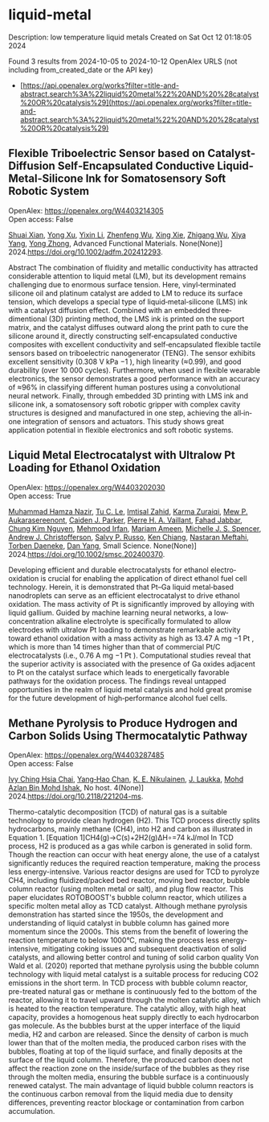 # liquid-metal
Description: low temperature liquid metals
Created on Sat Oct 12 01:18:05 2024

Found 3 results from 2024-10-05 to 2024-10-12
OpenAlex URLS (not including from_created_date or the API key)
- [https://api.openalex.org/works?filter=title-and-abstract.search%3A%22liquid%20metal%22%20AND%20%28catalyst%20OR%20catalysis%29](https://api.openalex.org/works?filter=title-and-abstract.search%3A%22liquid%20metal%22%20AND%20%28catalyst%20OR%20catalysis%29)

## Flexible Triboelectric Sensor based on Catalyst‐Diffusion Self‐Encapsulated Conductive Liquid‐Metal‐Silicone Ink for Somatosensory Soft Robotic System   

OpenAlex: https://openalex.org/W4403214305    
Open access: False
    
[Shuai Xian](https://openalex.org/A5008857817), [Yong Xu](https://openalex.org/A5010277066), [Yixin Li](https://openalex.org/A5006437625), [Zhenfeng Wu](https://openalex.org/A5001397144), [Xing Xie](https://openalex.org/A5103124477), [Zhigang Wu](https://openalex.org/A5018008505), [Xiya Yang](https://openalex.org/A5089296010), [Yong Zhong](https://openalex.org/A5022694543), Advanced Functional Materials. None(None)] 2024.https://doi.org/10.1002/adfm.202412293.
    
Abstract The combination of fluidity and metallic conductivity has attracted considerable attention to liquid metal (LM), but its development remains challenging due to enormous surface tension. Here, vinyl‐terminated silicone oil and platinum catalyst are added to LM to reduce its surface tension, which develops a special type of liquid‐metal‐silicone (LMS) ink with a catalyst diffusion effect. Combined with an embedded three‐dimentional (3D) printing method, the LMS ink is printed on the support matrix, and the catalyst diffuses outward along the print path to cure the silicone around it, directly constructing self‐encapsulated conductive composites with excellent conductivity and self‐encapsulated flexible tactile sensors based on triboelectric nanogenerator (TENG). The sensor exhibits excellent sensitivity (0.308 V kPa −1 ), high linearity (≈0.99), and good durability (over 10 000 cycles). Furthermore, when used in flexible wearable electronics, the sensor demonstrates a good performance with an accuracy of ≈96% in classifying different human postures using a convolutional neural network. Finally, through embedded 3D printing with LMS ink and silicone ink, a somatosensory soft robotic gripper with complex cavity structures is designed and manufactured in one step, achieving the all‐in‐one integration of sensors and actuators. This study shows great application potential in flexible electronics and soft robotic systems.    

    

## Liquid Metal Electrocatalyst with Ultralow Pt Loading for Ethanol Oxidation   

OpenAlex: https://openalex.org/W4403202030    
Open access: True
    
[Muhammad Hamza Nazir](https://openalex.org/A5101863261), [Tu C. Le](https://openalex.org/A5004908996), [Imtisal Zahid](https://openalex.org/A5079980552), [Karma Zuraiqi](https://openalex.org/A5049005415), [Mew P. Aukarasereenont](https://openalex.org/A5092451346), [Caiden J. Parker](https://openalex.org/A5074271382), [Pierre H. A. Vaillant](https://openalex.org/A5019680286), [Fahad Jabbar](https://openalex.org/A5092152426), [Chung Kim Nguyen](https://openalex.org/A5045506863), [Mehmood Irfan](https://openalex.org/A5078174778), [Mariam Ameen](https://openalex.org/A5008589079), [Michelle J. S. Spencer](https://openalex.org/A5076418865), [Andrew J. Christofferson](https://openalex.org/A5073206123), [Salvy P. Russo](https://openalex.org/A5031877516), [Ken Chiang](https://openalex.org/A5103100569), [Nastaran Meftahi](https://openalex.org/A5050500604), [Torben Daeneke](https://openalex.org/A5091422934), [Dan Yang](https://openalex.org/A5031980737), Small Science. None(None)] 2024.https://doi.org/10.1002/smsc.202400370.
    
Developing efficient and durable electrocatalysts for ethanol electro‐oxidation is crucial for enabling the application of direct ethanol fuel cell technology. Herein, it is demonstrated that Pt–Ga liquid metal‐based nanodroplets can serve as an efficient electrocatalyst to drive ethanol oxidation. The mass activity of Pt is significantly improved by alloying with liquid gallium. Guided by machine learning neural networks, a low‐concentration alkaline electrolyte is specifically formulated to allow electrodes with ultralow Pt loading to demonstrate remarkable activity toward ethanol oxidation with a mass activity as high as 13.47 A mg −1 Pt , which is more than 14 times higher than that of commercial Pt/C electrocatalysts (i.e., 0.76 A mg −1 Pt ). Computational studies reveal that the superior activity is associated with the presence of Ga oxides adjacent to Pt on the catalyst surface which leads to energetically favorable pathways for the oxidation process. The findings reveal untapped opportunities in the realm of liquid metal catalysis and hold great promise for the future development of high‐performance alcohol fuel cells.    

    

## Methane Pyrolysis to Produce Hydrogen and Carbon Solids Using Thermocatalytic Pathway   

OpenAlex: https://openalex.org/W4403287485    
Open access: False
    
[Ivy Ching Hsia Chai](https://openalex.org/A5078559865), [Yang‐Hao Chan](https://openalex.org/A5005761415), [K. E. Nikulainen](https://openalex.org/A5107489191), [J. Laukka](https://openalex.org/A5107607101), [Mohd Azlan Bin Mohd Ishak](https://openalex.org/A5030760623), No host. 4(None)] 2024.https://doi.org/10.2118/221204-ms.
    
Thermo-catalytic decomposition (TCD) of natural gas is a suitable technology to provide clean hydrogen (H2). This TCD process directly splits hydrocarbons, mainly methane (CH4), into H2 and carbon as illustrated in Equation 1. [Equation 1]CH4(g)→C(s)+2H2(g)ΔH∘=74 kJ/mol In TCD process, H2 is produced as a gas while carbon is generated in solid form. Though the reaction can occur with heat energy alone, the use of a catalyst significantly reduces the required reaction temperature, making the process less energy-intensive. Various reactor designs are used for TCD to pyrolyze CH4, including fluidized/packed bed reactor, moving bed reactor, bubble column reactor (using molten metal or salt), and plug flow reactor. This paper elucidates ROTOBOOST's bubble column reactor, which utilizes a specific molten metal alloy as TCD catalyst. Although methane pyrolysis demonstration has started since the 1950s, the development and understanding of liquid catalyst in bubble column has gained more momentum since the 2000s. This stems from the benefit of lowering the reaction temperature to below 1000°C, making the process less energy-intensive, mitigating coking issues and subsequent deactivation of solid catalysts, and allowing better control and tuning of solid carbon quality Von Wald et al. (2020) reported that methane pyrolysis using the bubble column technology with liquid metal catalyst is a suitable process for reducing CO2 emissions in the short term. In TCD process with bubble column reactor, pre-treated natural gas or methane is continuously fed to the bottom of the reactor, allowing it to travel upward through the molten catalytic alloy, which is heated to the reaction temperature. The catalytic alloy, with high heat capacity, provides a homogenous heat supply directly to each hydrocarbon gas molecule. As the bubbles burst at the upper interface of the liquid media, H2 and carbon are released. Since the density of carbon is much lower than that of the molten media, the produced carbon rises with the bubbles, floating at top of the liquid surface, and finally deposits at the surface of the liquid column. Therefore, the produced carbon does not affect the reaction zone on the inside/surface of the bubbles as they rise through the molten media, ensuring the bubble surface is a continuously renewed catalyst. The main advantage of liquid bubble column reactors is the continuous carbon removal from the liquid media due to density differences, preventing reactor blockage or contamination from carbon accumulation.    

    
